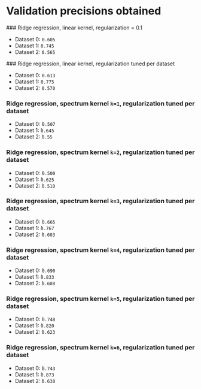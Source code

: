 # Validation precisions obtained

### Ridge regression, linear kernel, regularization = 0.1
- Dataset 0: `0.605`
- Dataset 1: `0.745`
- Dataset 2: `0.565`

### Ridge regression, linear kernel, regularization tuned per dataset
- Dataset 0: `0.613`
- Dataset 1: `0.775`
- Dataset 2: `0.570`

### Ridge regression, spectrum kernel `k=1`, regularization tuned per dataset
- Dataset 0: ̀`0.507`
- Dataset 1: ̀`0.645`
- Dataset 2: ̀`0.55`

### Ridge regression, spectrum kernel `k=2`, regularization tuned per dataset
- Dataset 0: ̀`0.500`
- Dataset 1: ̀`0.625`
- Dataset 2: ̀`0.510`

### Ridge regression, spectrum kernel `k=3`, regularization tuned per dataset
- Dataset 0: ̀`0.665`
- Dataset 1: ̀`0.767`
- Dataset 2: ̀`0.603`

### Ridge regression, spectrum kernel `k=4`, regularization tuned per dataset
- Dataset 0: ̀`0.690`
- Dataset 1: ̀`0.833`
- Dataset 2: ̀`0.608`

### Ridge regression, spectrum kernel `k=5`, regularization tuned per dataset
- Dataset 0: ̀`0.748`
- Dataset 1: ̀`0.820`
- Dataset 2: ̀`0.623`

### Ridge regression, spectrum kernel `k=6`, regularization tuned per dataset
- Dataset 0: ̀`0.743`
- Dataset 1: ̀`0.873`
- Dataset 2: ̀`0.630`
